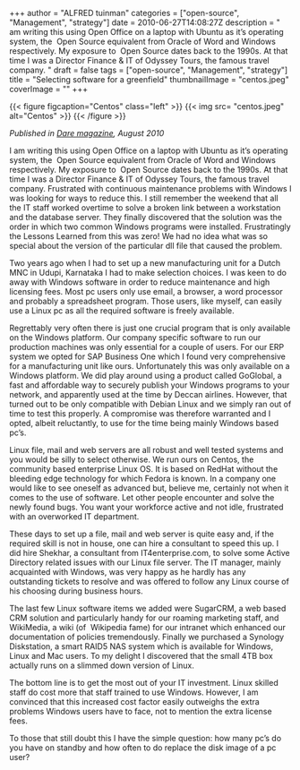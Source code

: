+++
author = "ALFRED tuinman"
categories = ["open-source", "Management", "strategy"]
date = 2010-06-27T14:08:27Z
description = " am writing this using Open Office on a laptop with Ubuntu as it’s operating system, the  Open Source equivalent from Oracle of Word and Windows respectively. My exposure to  Open Source dates back to the 1990s. At that time I was a Director Finance & IT of Odyssey Tours, the famous travel company. "
draft = false
tags = ["open-source", "Management", "strategy"]
title = "Selecting software for a greenfield"
thumbnailImage = "centos.jpeg"
coverImage = ""
+++

{{< figure figcaption="Centos" class="left" >}}
	{{< img src= "centos.jpeg"  alt="Centos" >}}
{{< /figure >}}

*Published in [Dare magazine](http://www.dare.co.in/), August 2010*

I am writing this using Open Office on a laptop with Ubuntu as it’s operating system, the  Open Source equivalent from Oracle of Word and Windows respectively. My exposure to  Open Source dates back to the 1990s. At that time I was a Director Finance & IT of Odyssey Tours, the famous travel company. Frustrated with continuous maintenance problems with Windows I was looking for ways to reduce this. I still remember the weekend that all the IT staff worked overtime to solve a broken link between a workstation and the database server. They finally discovered that the solution was the order in which two common Windows programs were installed. Frustratingly the Lessons Learned from this was zero! We had no idea what was so special about the version of the particular dll file that caused the problem.

Two years ago when I had to set up a new manufacturing unit for a Dutch MNC in Udupi, Karnataka I had to make selection choices. I was keen to do away with Windows software in order to reduce maintenance and high licensing fees. Most pc users only use email, a browser, a word processor and probably a spreadsheet program. Those users, like myself, can easily use a Linux pc as all the required software is freely available.

Regrettably very often there is just one crucial program that is only available on the Windows platform. Our company specific software to run our production machines was only essential for a couple of users. For our ERP system we opted for SAP Business One which I found very comprehensive for a manufacturing unit like ours. Unfortunately this was only available on a Windows platform. We did play around using a product called GoGlobal, a fast and affordable way to securely publish your Windows programs to your network, and apparently used at the time by Deccan airlines. However, that turned out to be only compatible with Debian Linux and we simply ran out of time to test this properly. A compromise was therefore warranted and I opted, albeit reluctantly, to use for the time being mainly Windows based pc’s.

Linux file, mail and web servers are all robust and well tested systems and you would be silly to select otherwise. We run ours on Centos, the community based enterprise Linux OS. It is based on RedHat without the bleeding edge technology for which Fedora is known. In a company one would like to see oneself as advanced but, believe me, certainly not when it comes to the use of software. Let other people encounter and solve the newly found bugs. You want your workforce active and not idle, frustrated with an overworked IT department.

These days to set up a file, mail and web server is quite easy and, if the required skill is not in house, one can hire a consultant to speed this up. I did hire Shekhar, a consultant from IT4enterprise.com, to solve some Active Directory related issues with our Linux file server. The IT manager, mainly acquainted with Windows, was very happy as he hardly has any outstanding tickets to resolve and was offered to follow any Linux course of his choosing during business hours.

The last few Linux software items we added were SugarCRM, a web based CRM solution and particularly handy for our roaming marketing staff, and WikiMedia, a wiki (of  Wikipedia fame) for our intranet which enhanced our documentation of policies tremendously. Finally we purchased a Synology Diskstation, a smart RAID5 NAS system which is available for Windows, Linux and Mac users. To my delight I discovered that the small 4TB box actually runs on a slimmed down version of Linux.

The bottom line is to get the most out of your IT investment. Linux skilled staff do cost more that staff trained to use Windows. However, I am convinced that this increased cost factor easily outweighs the extra problems Windows users have to face, not to mention the extra license fees.

To those that still doubt this I have the simple question: how many pc’s do you have on standby and how often to do replace the disk image of a pc user?

